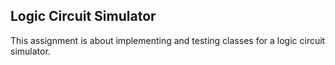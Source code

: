 ## Logic Circuit Simulator
This assignment is about implementing and testing classes for a logic circuit simulator.
